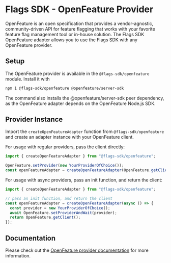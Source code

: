 # Flags SDK - OpenFeature Provider

OpenFeature is an open specification that provides a vendor-agnostic, community-driven API for feature flagging that works with your favorite feature flag management tool or in-house solution. The Flags SDK OpenFeature adapter allows you to use the Flags SDK with any OpenFeature provider.

## Setup

The OpenFeature provider is available in the `@flags-sdk/openfeature` module. Install it with

```sh
npm i @flags-sdk/openfeature @openfeature/server-sdk
```

The command also installs the @openfeature/server-sdk peer dependency, as the OpenFeature adapter depends on the OpenFeature Node.js SDK.

## Provider Instance

Import the `createOpenFeatureAdapter` function from `@flags-sdk/openfeature` and create an adapter instance with your OpenFeature client.

For usage with regular providers, pass the client directly:

```ts
import { createOpenFeatureAdapter } from "@flags-sdk/openfeature";

OpenFeature.setProvider(new YourProviderOfChoice());
const openFeatureAdapter = createOpenFeatureAdapter(OpenFeature.getClient());
```

For usage with async providers, pass an init function, and return the client:

```ts
import { createOpenFeatureAdapter } from "@flags-sdk/openfeature";

// pass an init function, and return the client
const openFeatureAdapter = createOpenFeatureAdapter(async () => {
  const provider = new YourProviderOfChoice();
  await OpenFeature.setProviderAndWait(provider);
  return OpenFeature.getClient();
});
```

## Documentation

Please check out the [OpenFeature provider documentation](https://flags-sdk.dev/docs/api-reference/adapters/openfeature) for more information.
